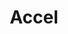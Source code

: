 ---
layout: firm_page
title: "Accel"
id: "accel.com"
permalink: "/accelaccel.com/"
website: "https://www.accel.com"
offices: "Palo Alto (United States), San Francisco (United States), Bangalore (India), London (United Kingdom)"
investment_stages: "Seed, Series A, Series B, Series C, Series D"
portfolio_companies: "Facebook, Slack, Dropbox"
portfolio_link: ""
investment_markets: "AI, Cloud/SaaS, Consumer, Fintech, Media, Hardware, Security, Healthcare, Services"
founded_year: ""
description: "Accel is a leading venture capital firm that has invested in over 300 companies, including Facebook, Slack, and Dropbox. They are a first partner to exceptional teams everywhere."
linkedin: "https://www.linkedin.com/company/accel-vc/"
twitter: ""
instagram: ""
team_page: "https://www.accel.com/people"
investor_type: "Venture Capital"
crunchbase: ""
pitchbook: ""

# SEO Optimization
meta_title: "Accel - VC Firm - projectstartups.com"
meta_description: "Accel, Accel is a leading venture capital firm that has invested in over 300 companies, including Facebook, Slack, and Dropbox. They are a first partner to e..."
meta_keywords: "Accel, AI, Cloud/SaaS, Consumer, Fintech, Media, Hardware, Security, Healthcare, Services, VC firm, venture capital, startup investor, projectstartups.com"
canonical_url: "https://vc.projectstartups.com/accelaccel.com/"
---